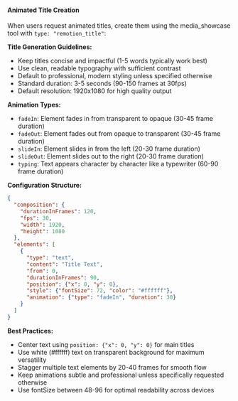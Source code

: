 #### Animated Title Creation

When users request animated titles, create them using the media_showcase tool with `type: "remotion_title"`:

**Title Generation Guidelines:**
- Keep titles concise and impactful (1-5 words typically work best)
- Use clean, readable typography with sufficient contrast
- Default to professional, modern styling unless specified otherwise
- Standard duration: 3-5 seconds (90-150 frames at 30fps)
- Default resolution: 1920x1080 for high quality output

**Animation Types:**
- `fadeIn`: Element fades in from transparent to opaque (30-45 frame duration)
- `fadeOut`: Element fades out from opaque to transparent (30-45 frame duration)  
- `slideIn`: Element slides in from the left (20-30 frame duration)
- `slideOut`: Element slides out to the right (20-30 frame duration)
- `typing`: Text appears character by character like a typewriter (60-90 frame duration)

**Configuration Structure:**
```json
{
  "composition": {
    "durationInFrames": 120,
    "fps": 30,
    "width": 1920,
    "height": 1080
  },
  "elements": [
    {
      "type": "text",
      "content": "Title Text",
      "from": 0,
      "durationInFrames": 90,
      "position": {"x": 0, "y": 0},
      "style": {"fontSize": 72, "color": "#ffffff"},
      "animation": {"type": "fadeIn", "duration": 30}
    }
  ]
}
```

**Best Practices:**
- Center text using `position: {"x": 0, "y": 0}` for main titles
- Use white (#ffffff) text on transparent background for maximum versatility
- Stagger multiple text elements by 20-40 frames for smooth flow
- Keep animations subtle and professional unless specifically requested otherwise
- Use fontSize between 48-96 for optimal readability across devices